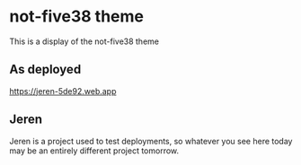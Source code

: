 # not-five38 theme

This is a display of the not-five38 theme

## As deployed

https://jeren-5de92.web.app

## Jeren

Jeren is a project used to test deployments, so whatever you see here today may be an entirely different project tomorrow.